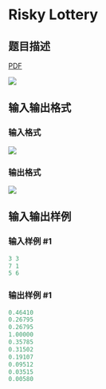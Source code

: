 # Risky Lottery

## 题目描述

[problemUrl]: https://uva.onlinejudge.org/index.php?option=com_onlinejudge&Itemid=8&category=871&page=show_problem&problem=5068

[PDF](https://uva.onlinejudge.org/external/131/p13168.pdf)

![](https://cdn.luogu.com.cn/upload/vjudge_pic/UVA13168/c563185413ed6a595c21476032ec718185c5ff61.png)

## 输入输出格式

### 输入格式

![](https://cdn.luogu.com.cn/upload/vjudge_pic/UVA13168/1d7f16addcf60642542ef47694ba440d3591ef4c.png)

### 输出格式

![](https://cdn.luogu.com.cn/upload/vjudge_pic/UVA13168/ddf1f05169192537f487866fd3b85e0420ec40b5.png)

## 输入输出样例

### 输入样例 #1

```cpp
3 3
7 1
5 6
```


### 输出样例 #1

```cpp
0.46410
0.26795
0.26795
1.00000
0.35785
0.31502
0.19107
0.09512
0.03515
0.00580
```


